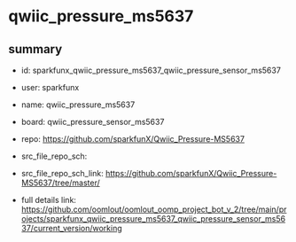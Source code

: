 # qwiic_pressure_ms5637
 
## summary 
* id: sparkfunx_qwiic_pressure_ms5637_qwiic_pressure_sensor_ms5637
* user: sparkfunx
* name: qwiic_pressure_ms5637
* board: qwiic_pressure_sensor_ms5637
* repo: https://github.com/sparkfunX/Qwiic_Pressure-MS5637



* src_file_repo_sch: 
* src_file_repo_sch_link: https://github.com/sparkfunX/Qwiic_Pressure-MS5637/tree/master/
* full details link: https://github.com/oomlout/oomlout_oomp_project_bot_v_2/tree/main/projects/sparkfunx_qwiic_pressure_ms5637_qwiic_pressure_sensor_ms5637/current_version/working  







